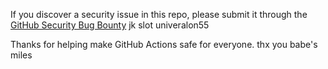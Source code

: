 If you discover a security issue in this repo, please submit it through the [GitHub Security Bug Bounty](https://hackerone.com/github)
jk slot
univeralon55

Thanks for helping make GitHub Actions safe for everyone.
thx you babe's miles 
